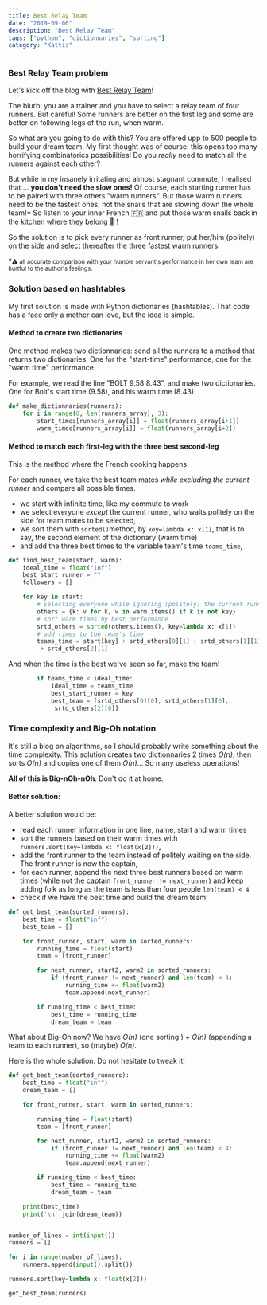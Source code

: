```yaml
---
title: Best Relay Team
date: "2019-09-06"
description: "Best Relay Team"
tags: ["python", "dictionnaries", "sorting"]
category: "Kattis"
---
```


### Best Relay Team problem

Let's kick off the blog with [Best Relay Team](https://open.kattis.com/problems/bestrelayteam)!

The blurb: you are a trainer and you have to select a relay team of four runners. But careful! Some runners are better on the first leg and some are better on following legs of the run, when warm.

So what are you going to do with this? You are offered upp to 500 people to build your dream team. My first thought was of course: this opens too many horrifying combinatorics possibilities! Do you _really_ need to match all the runners against each other?

But while in my insanely irritating and almost stagnant commute, I realised that ... **you don't need the slow ones!** Of course, each starting runner has to be paired with three others "warm runners". But those warm runners need to be the fastest ones, not the snails that are slowing down the whole team!\* So listen to your inner French :fr: and put those warm snails back in the kitchen where they belong :snail: !

So the solution is to pick every runner as front runner, put her/him (politely) on the side and select thereafter the three fastest warm runners.

\*<small>⚠️ all accurate comparison with your humble servant's performance in her own team are hurtful to the author's feelings. </small>

### Solution based on hashtables

My first solution is made with Python dictionaries (hashtables). That code has a face only a mother can love, but the idea is simple.

#### Method to create two dictionaries

One method makes two dictionnaries: send all the runners to a method that returns two dictionaries. One for the "start-time" performance, one for the "warm time" performance.

For example, we read the line "BOLT 9.58 8.43", and make two dictionaries. One for Bolt's start time (9.58), and his warm time (8.43).

```python
def make_dictionnaries(runners):
    for i in range(0, len(runners_array), 3):
        start_times[runners_array[i]] = float(runners_array[i+1])
        warm_times[runners_array[i]] = float(runners_array[i+2])

```

#### Method to match each first-leg with the three best second-leg

This is the method where the French cooking happens.

For each runner, we take the best team mates _while excluding the current runner_ and compare all possible times.

- we start with infinite time, like my commute to work
- we select everyone _except_ the current runner, who waits politely on the side for team mates to be selected,
- we sort them with `sorted()`method, by `key=lambda x: x[1]`, that is to say, the second element of the dictionary (warm time)
- and add the three best times to the variable team's time `teams_time`,

```python
def find_best_team(start, warm):
    ideal_time = float("inf")
    best_start_runner = ""
    followers = []

    for key in start:
        # selecting everyone while ignoring (politely) the current runner
        others = {k: v for k, v in warm.items() if k is not key}
        # sort warm times by best performance
        srtd_others = sorted(others.items(), key=lambda x: x[1])
        # add times to the team's time
        teams_time = start[key] + srtd_others[0][1] + srtd_others[1][1]
         + srtd_others[2][1]
```

And when the time is the best we've seen so far, make the team!

```python
        if teams_time < ideal_time:
            ideal_time = teams_time
            best_start_runner = key
            best_team = [srtd_others[0][0], srtd_others[1][0],
             srtd_others[2][0]]
```

### Time complexity and Big-Oh notation

It's still a blog on algorithms, so I should probably write something about the time complexity.
This solution creates two dictionnaries 2 times _O(n)_, then sorts _O(n)_ and copies one of them _O(n)_... So many useless operations!

**All of this is Big-nOh-nOh**. Don't do it at home.

#### Better solution:

A better solution would be:

- read each runner information in one line, name, start and warm times
- sort the runners based on their warm times with `runners.sort(key=lambda x: float(x[2]))`,
- add the front runner to the team instead of politely waiting on the side. The front runner is now the captain,
- for each runner, append the next three best runners based on warm times (while not the captain `front_runner != next_runner`) and keep adding folk as long as the team is less than four people `len(team) < 4`
- check if we have the best time and build the dream team!

```python
def get_best_team(sorted_runners):
    best_time = float("inf")
    best_team = []

    for front_runner, start, warm in sorted_runners:
        running_time = float(start)
        team = [front_runner]

        for next_runner, start2, warm2 in sorted_runners:
            if (front_runner != next_runner) and len(team) < 4:
                running_time += float(warm2)
                team.append(next_runner)

        if running_time < best_time:
            best_time = running_time
            dream_team = team
```

What about Big-Oh now? We have _O(n)_ (one sorting ) + _O(n)_ (appending a team to each runner), so (maybe) _O(n)_.

Here is the whole solution. Do not hesitate to tweak it!

```python
def get_best_team(sorted_runners):
    best_time = float("inf")
    dream_team = []

    for front_runner, start, warm in sorted_runners:

        running_time = float(start)
        team = [front_runner]

        for next_runner, start2, warm2 in sorted_runners:
            if (front_runner != next_runner) and len(team) < 4:
                running_time += float(warm2)
                team.append(next_runner)

        if running_time < best_time:
            best_time = running_time
            dream_team = team

    print(best_time)
    print('\n'.join(dream_team))


number_of_lines = int(input())
runners = []

for i in range(number_of_lines):
    runners.append(input().split())

runners.sort(key=lambda x: float(x[2]))

get_best_team(runners)
```
